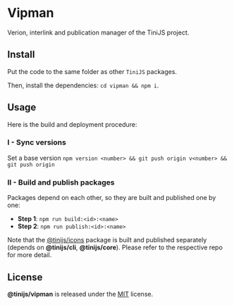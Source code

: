 # Vipman

Verion, interlink and publication manager of the TiniJS project.

## Install

Put the code to the same folder as other `TiniJS` packages.

Then, install the dependencies: `cd vipman && npm i`.

## Usage

Here is the build and deployment procedure:

### I - Sync versions

Set a base version `npm version <number> && git push origin v<number> && git push origin`

### II - Build and publish packages

Packages depend on each other, so they are built and published one by one:

- **Step 1**: `npm run build:<id>:<name>`
- **Step 2**: `npm run publish:<id>:<name>`

Note that the [@tinijs/icons](https://github.com/tinijs/icons/blob/main/package.json) package is built and published separately (depends on **@tinijs/cli**, **@tinijs/core**). Please refer to the respective repo for more detail.

## License

**@tinijs/vipman** is released under the [MIT](https://github.com/tinijs/vipman/blob/master/LICENSE) license.

